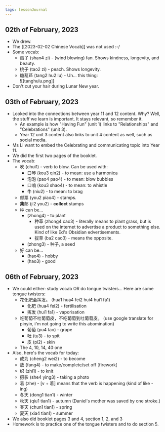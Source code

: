 ```yaml
---
tags: lessonJournal 
---
```


## 02th of February, 2023

- We drew.
- The [[2023-02-02 Chinese Vocab]] was not used :-/
- Some vocab:
    - 扇子 (shan4 zi) - (wind blowing) fan. Shows kindness, longevity, and beauty.
    - 桃子 (tao2 zi) - peach. Shows longevity.
    - 糖葫芦 (tang2 hu2 lu) - Uh... this thing:  
      ![[tanghulu.png]]
- Don't cut your hair during Lunar New year.

## 03th of February, 2023

- Looked into the connections between year 11 and 12 content. Why? Well, the stuff we learn is important. It stays relevant, so remember it.
    - An example is how "Having Fun" (unit 1) links to "Relationships" and "Celebrations" (unit 3).
    - Year 12 unit 3 content also links to unit 4 content as well, such as social media.
- Ms Li want to embed the Celebrating and communicating topic into Year 11.
- We did the first two pages of the booklet.
- The vocab:
    - 吹 (chui1) - verb to blow. Can be used with:
        - 口琴 (kou3 qin2) - to mean: use a harmonica
        - 泡泡 (pao4 pao4) - to mean: blow bubbles
        - 口哨 (kou3 shao4) - to mean: to whistle
        - 牛 (niu2) - to mean: to brag
    - 邮票 (you2 piao4) - stamps.
    - **集**邮 (ji2 you2) - **collect** stamps
    - 种 can be...
        - (zhong4) - to plant
            - 种草 (zhong4 cao3) - literally means to plant grass, but is used on the internet to advertise a product to something else. Kind of like Ed's Obsidian edvertisements.
            - 拔草 (ba2 cao3) - means the opposite.
        - (zhong3) - 种子, a seed
    - 好 can be...
        - (hao4) - hobby
        - (hao3) - good

## 06th of February, 2023

- We could either: study vocab OR do tongue twisters... Here are some tongue twisters:
    - 花化肥会挥发。 (hua1 hua4 fei2 hui4 hui1 fa1)
        - 化肥 (hua4 fei2) - fertilisation
        - 挥发 (hui1 fa1) - vaporisation
    - 吃葡萄不吐葡萄皮，不吃葡萄到吐葡萄皮。 (use google translate for pinyin, i'm not going to write this abomination)
        - 葡萄 (pu4 tao) - grape
        - 吐 (tu3) - to spit
        - 皮 (pi2) - skin
    - The 4, 10, 14, 40 one
- Also, here's the vocab for today:
    - 成为 (cheng2 wei2) - to become
    - 放 (fang4) - to make/complete/set off [firework]
    - 织 (zhi1) - to knit
    - 摄影 (she4 ying3) - taking a photo
    - 着 (zhe) - [v + 着] means that the verb is happening (kind of like -ing)
    - 冬天 (dong1 tian1) - winter
    - 秋天 (qiu1 tian1) - autumn (Daniel's mother was saved by one stroke.)
    - 春天 (chun1 tian1) - spring
    - 夏天 (xia4 tian1) - summer
- We also did booklet pages 3 and 4, section 1, 2, and 3
- Homework is to practice one of the tongue twisters and to do section 5.